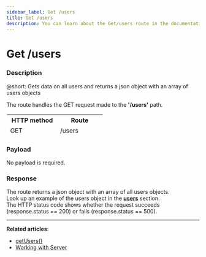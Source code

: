 ```yaml
---
sidebar_label: Get /users
title: Get /users
description: You can learn about the Get/users route in the documentation of the DHTMLX JavaScript To Do List library. Browse developer guides and API reference, try out code examples and live demos, and download a free 30-day evaluation version of DHTMLX To Do List.
---
```


# Get /users

### Description

@short: Gets data on all users and returns a json object with an array of users objects

The route handles the GET request made to the **'/users'** path. 

<table style="border: 1px solid white; border-collapse: collapse; width:50%">
<thead style="border: 1px solid white; border-collapse: collapse;">
<th style="width:25%">HTTP method</th>
<th style="width:25%">Route</th>
</thead>
<tbody style="border: 1px solid white; border-collapse: collapse">
<tr>
<td>GET</td>
<td>/users</td>
</tr>
</tbody>
</table>


### Payload

No payload is required.

### Response

The route returns a json object with an array of all users objects. <br/> 
Look up an example of the users object in the [**users**](api/configs/users_config.md) section. <br/> 
The HTTP status code shows whether the request succeeds (response.status == 200) or fails (response.status == 500).

---

**Related articles**: 

- [getUsers()](api/rest_api/methods/getusers_method.md)
- [Working with Server](guides/working_with_server.md)
